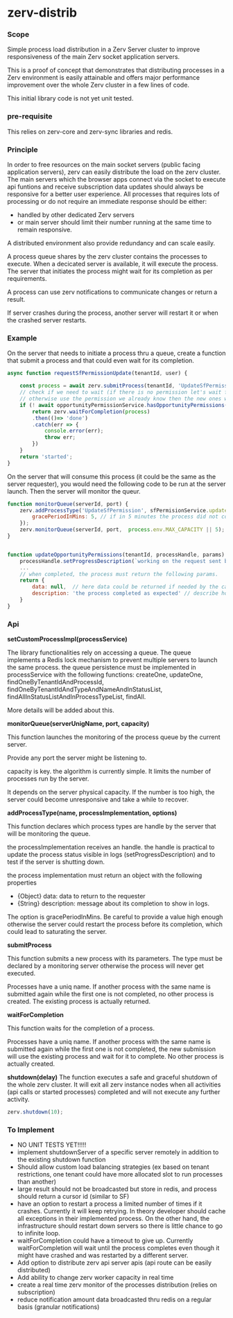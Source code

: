# zerv-distrib



### Scope
Simple process load distribution in a Zerv Server cluster to improve responsiveness of the main Zerv socket application servers.

This is a proof of concept that demonstrates that distributing processes in a Zerv environment is easily attainable and offers major performance improvement over the whole Zerv cluster in a few lines of code.

This initial library code is not yet unit tested.

### pre-requisite
This relies on zerv-core and zerv-sync libraries and redis.

### Principle
In order to free resources on the main socket servers (public facing application servers), zerv can easily distribute the load on the zerv cluster.
The main servers which the browser apps connect via the socket to execute api funtions and receive subscription data updates should always be responsive for a better user experience.
All processes that requires lots of processing or do not require an immediate response should be either:
- handled by other dedicated Zerv servers
- or main server should limit their number running at the same time to remain responsive.

A distributed environment also provide redundancy and can scale easily.


A process queue shares by the zerv cluster contains the processes to execute. 
When a decicated server is available, it will execute the process.
The server that initiates the process might wait for its completion as per requirements.

A process can use zerv notifications to communicate changes or return a result.

If server crashes during the process, another server will restart it or when the crashed server restarts.

### Example

On the server that needs to initiate a process thru a queue, create a function that submit a process and that could even wait for its completion.

```javascript
async function requestSfPermissionUpdate(tenantId, user) {

    const process = await zerv.submitProcess(tenantId, 'UpdateSfPermission', `tenant${tenantId}/${user.id}`,{tenantId, user});
    // check if we need to wait (if there is no permission let's wait for process to complete)
    // otherwise use the permission we already know then the new ones will be pushed over the network
    if (! await opportunityPermissionService.hasOpportunityPermissions(tenantId, user) ) {
        return zerv.waitForCompletion(process)
        .then(()=> 'done')
        .catch(err => {
            console.error(err);
            throw err;
        })
    }
    return 'started';
}
```

On the server that will consume this process (it could be the same as the server requester), you would need the following code to be run at the server launch.
Then the server will monitor the queur.

```javascript
function monitorQueue(serverId, port) {
    zerv.addProcessType('UpdateSfPermission', sfPermisionService.updateOpportunityPermissions, {
        gracePeriodInMins: 5, // if in 5 minutes the process did not come back, it must be crashed. it will restart by itself
    });
    zerv.monitorQueue(serverId, port,  process.env.MAX_CAPACITY || 5);
}


function updateOpportunityPermissions(tenantId, processHandle, params) {
    processHandle.setProgressDescription(`working on the request sent by ${params.user}`);
    ...
    // when completed, the process must return the following params.
    return {
        data: null,  // here data could be returned if needed by the caller (means it is waiting for it)
        description: 'the process completed as expected' // describe how the process completed for logging purposes
    }
}
```

### Api

__setCustomProcessImpl(processService)__

The library functionalities rely on accessing a queue. The queue implements a Redis lock mechanism to prevent multiple servers to launch the same process. the queue persistence must be implemented in processService with the following functions:
    createOne,
    updateOne,
    findOneByTenantIdAndProcessId,
    findOneByTenantIdAndTypeAndNameAndInStatusList,
    findAllInStatusListAndInProcessTypeList,
    findAll.

More details will be added about this.

__monitorQueue(serverUnigName, port, capacity)__

This function launches the monitoring of the process queue by the current server.

Provide any port the server might be listening to.

capacity is key. the algorithm is currently simple. It limits the number of processes run by the server.

It depends on the server physical capacity. If the number is too high, the server could become unresponsive and take a while to recover.

__addProcessType(name, processImplementation, options)__

This function declares which process types are handle by the server that will be monitoring the queue.

the processImplementation receives an handle.
the handle is practical to update the process status visible in logs (setProgressDescription) and to test if the server is shutting down.

the process implementation must return an object with the following properties 
- {Object} data: data to return to the requester
- {String} description: message about its completion to show in logs.

The option is gracePeriodInMins. Be careful to provide a value high enough otherwise the server could restart the process before its completion, which could lead to saturating the server.

__submitProcess__

This function submits a new process with its parameters. The type must be declared by a monitoring server otherwise the process will never get executed.

Processes have a uniq name. If another process with the same name is submitted again while the first one is not completed, no other process is created.
The existing process is actually returned.

__waitForCompletion__

This function waits for the completion of a process.

Processes have a uniq name. If another process with the same name is submitted again while the first one is not completed, the new submission will use the existing process and wait for it to complete.
No other process is actually created.

__shutdown(delay)__
The function executes a safe and graceful shutdown of the whole zerv cluster.
It will exit all zerv instance nodes when all activities (api calls or started processes) completed and will not execute any further activity.
```javascript
zerv.shutdown(10);
```

### To Implement

- NO UNIT TESTS YET!!!!!
- implement shutdownServer of a specific server remotely in addition to the existing shutdown function
- Should allow custom load balancing strategies (ex based on tenant restrictions, one tenant could have more allocated slot to run processes than another)
- large result should not be broadcasted but store in redis, and process should return a cursor id (similar to SF)
- have an option to restart a process a limited number of times if it crashes. Currently it will keep retrying. In theory developer should cache all exceptions in their implemented process. On the other hand, the infrastructure should restart down servers so there is little chance to go to infinite loop.
- waitForCompletion could have a timeout to give up. Currently waitForCompletion will wait until the process completes even though it might have crashed and was restarted by a different server.
- Add option to distribute zerv api server apis (api route can be easily distributed)
- Add ability to change zerv worker capacity in real time
- create a real time zerv monitor of the processes distribution (relies on subscription)
- reduce notification amount data broadcasted thru redis on a regular basis (granular notifications)
